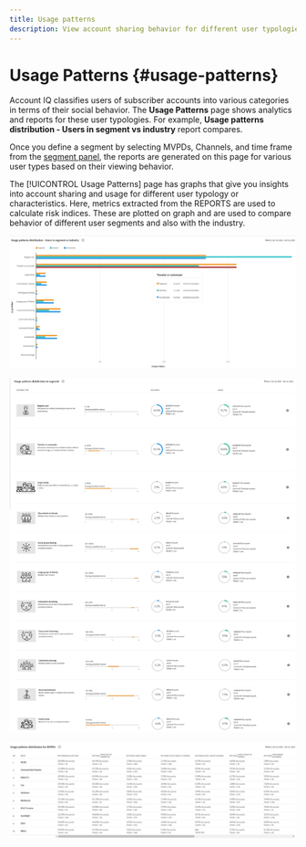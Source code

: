 ```yaml
---
title: Usage patterns
description: View account sharing behavior for different user typologies.
---
```


# Usage Patterns {#usage-patterns}

Account IQ classifies users of subscriber accounts into various categories in terms of their social behavior. The **Usage Patterns** page shows analytics and reports for these user typologies. For example, **Usage patterns distribution - Users in segment vs industry** report compares.

Once you define a segment by selecting MVPDs, Channels, and time frame from the [segment panel](/help/AccountIQ/segments-timeframe.md), the reports are generated on this page for various user types based on their viewing behavior.

The [!UICONTROL Usage Patterns] page has graphs that give you insights into account sharing and usage for different user typology or characteristics. Here, metrics extracted from the REPORTS are used to calculate risk indices. These are plotted on graph and are used to compare behavior of different user segments and also with the industry.  

![](assets/segment-users-industry.png)

![](assets/usage-pattern-segmentwise.png)

![](assets/usage-patterns-mvpdwise.png)


